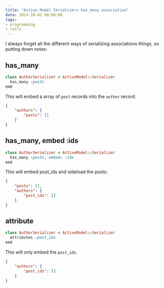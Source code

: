 ```yaml
---
title: "Active Model Serializers has_many association"
date: 2014-10-02 00:00:00
tags:
- programming
- rails
---
```


I always forget all the different ways of serializing associations things, so putting down notes:

## has_many

```ruby
class AuthorSerializer < ActiveModel::Serializer
  has_many :posts
emd
```

This will embed a array of `post` records into the `author` record.

```json
{
    "authors": {
        "posts": []
    }
}
```

## has_many, embed :ids

```ruby
class AuthorSerializer < ActiveModel::Serializer
  has_many :posts, embed: :ids
emd
```

This will embed post_ids and sideload the posts:

```json
{
    "posts": [],
    "authors": {
        "post_ids": []
    }
}
```

## attribute

```ruby
class AuthorSerializer < ActiveModel::Serializer
  attributes :post_ids
emd
```

This will only embed the `post_ids`.

```json
{
    "authors": {
        "post_ids": []
    }
}
```
